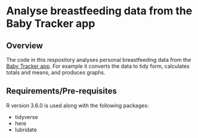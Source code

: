 # Analyse breastfeeding data from the Baby Tracker app

## Overview

The code in this respository analyses personal breastfeeding data from the [Baby Tracker app](https://nighp.com/babytracker/). For example it converts the data to tidy form, calculates totals and means, and produces graphs.

## Requirements/Pre-requisites

R version 3.6.0 is used along with the following packages:
- tidyverse
- here
- lubridate


